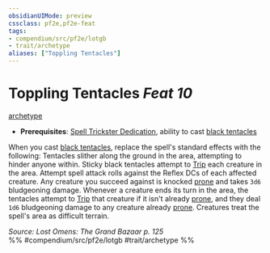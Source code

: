 ```yaml
---
obsidianUIMode: preview
cssclass: pf2e,pf2e-feat
tags:
- compendium/src/pf2e/lotgb
- trait/archetype
aliases: ["Toppling Tentacles"]
---
```

# Toppling Tentacles  *Feat 10*  
[archetype](../../rules/traits/archetype.md)  

- **Prerequisites**: [Spell Trickster Dedication](spell-trickster-dedication-lotgb.md), ability to cast [black tentacles](../spells/black-tentacles.md)

When you cast [black tentacles](../spells/black-tentacles.md), replace the spell's standard effects with the following: Tentacles slither along the ground in the area, attempting to hinder anyone within. Sticky black tentacles attempt to [Trip](../../rules/actions/trip.md) each creature in the area. Attempt spell attack rolls against the Reflex DCs of each affected creature. Any creature you succeed against is knocked [prone](../../rules/conditions.md#Prone) and takes `3d6` bludgeoning damage. Whenever a creature ends its turn in the area, the tentacles attempt to [Trip](../../rules/actions/trip.md) that creature if it isn't already [prone](../../rules/conditions.md#Prone), and they deal `1d6` bludgeoning damage to any creature already [prone](../../rules/conditions.md#Prone). Creatures treat the spell's area as difficult terrain.

*Source: Lost Omens: The Grand Bazaar p. 125*  
%% #compendium/src/pf2e/lotgb #trait/archetype %%